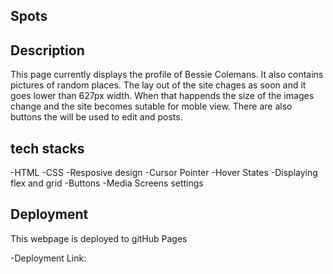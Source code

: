 ## Spots

## Description

This page currently displays the profile of Bessie Colemans. It also contains pictures of random places. The lay out of the site chages as soon and it goes lower than 627px width. When that happends the size of the images change and the site becomes sutable for moble view. There are also buttons the will be used to edit and posts.

## tech stacks

-HTML
-CSS
-Resposive design
-Cursor Pointer
-Hover States
-Displaying flex and grid
-Buttons
-Media Screens settings

## Deployment

This webpage is deployed to gitHub Pages

-Deployment Link:
